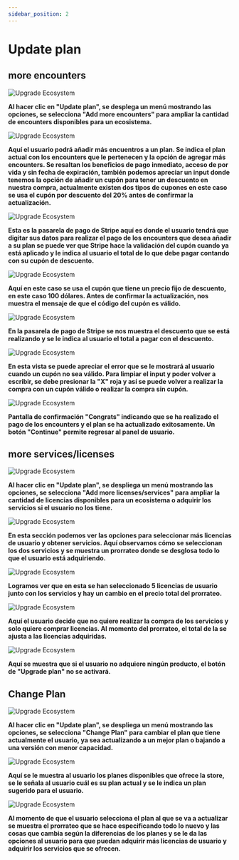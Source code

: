 ```yaml
---
sidebar_position: 2
---
```


# Update plan

## more encounters

![Upgrade Ecosystem](/img/store-usuario/upgrade-ecosystem-1.png)

**Al hacer clic en "Update plan", se desplega un menú mostrando las opciones, se selecciona "Add more encounters" para ampliar la cantidad de encounters disponibles para un ecosistema.**

![Upgrade Ecosystem](/img/store-usuario/more-encounters-1.png)

**Aquí el usuario podrá añadir más encuentros a un plan. Se indica el plan actual con los encounters que le pertenecen y la opción de agregar más encounters. Se resaltan los beneficios de pago inmediato, acceso de por vida y sin fecha de expiración, también podemos apreciar un input donde tenemos la opción de añadir un cupón para tener un descuento en nuestra compra, actualmente existen dos tipos de cupones en este caso se usa el cupón por descuento del 20% antes de confirmar la actualización.**

![Upgrade Ecosystem](/img/store-usuario/pay-encounter-1.png)

**Esta es la pasarela de pago de Stripe aquí es donde el usuario tendrá que digitar sus datos para realizar el pago de los encounters que desea añadir a su plan se puede ver que Stripe hace la validación del cupón cuando ya está aplicado y le indica al usuario el total de lo que debe pagar contando con su cupón de descuento.**

![Upgrade Ecosystem](/img/store-usuario/more-encounters-2.png)

**Aquí en este caso se usa el cupón que tiene un precio fijo de descuento, en este caso 100 dólares. Antes de confirmar la actualización, nos muestra el mensaje de que el código del cupón es válido.**

![Upgrade Ecosystem](/img/store-usuario/pay-encounter-2.png)

**En la pasarela de pago de Stripe se nos muestra el descuento que se está realizando y se le indica al usuario el total a pagar con el descuento.**

![Upgrade Ecosystem](/img/store-usuario/more-encounters-3.png)

**En esta vista se puede apreciar el error que se le mostrará al usuario cuando un cupón no sea válido. Para limpiar el input y poder volver a escribir, se debe presionar la "X" roja y así se puede volver a realizar la compra con un cupón válido o realizar la compra sin cupón.**

![Upgrade Ecosystem](/img/store-usuario/more-encounters-4.png)

**Pantalla de confirmación "Congrats" indicando que se ha realizado el pago de los encounters y el plan se ha actualizado exitosamente. Un botón "Continue" permite regresar al panel de usuario.**

## more services/licenses

![Upgrade Ecosystem](/img/store-usuario/upgrade-ecosystem-2.png)

**Al hacer clic en "Update plan", se despliega un menú mostrando las opciones, se selecciona "Add more licenses/services" para ampliar la cantidad de licencias disponibles para un ecosistema o adquirir los servicios si el usuario no los tiene.**

![Upgrade Ecosystem](/img/store-usuario/more-S-L-1.png)

**En esta sección podemos ver las opciones para seleccionar más licencias de usuario y obtener servicios. Aquí observamos cómo se seleccionan los dos servicios y se muestra un prorrateo donde se desglosa todo lo que el usuario está adquiriendo.**

![Upgrade Ecosystem](/img/store-usuario/more-S-L-2.png)

**Logramos ver que en esta se han seleccionado 5 licencias de usuario junto con los servicios y hay un cambio en el precio total del prorrateo.**

![Upgrade Ecosystem](/img/store-usuario/more-S-L-3.png)

**Aquí el usuario decide que no quiere realizar la compra de los servicios y solo quiere comprar licencias. Al momento del prorrateo, el total de la se ajusta a las licencias adquiridas.**

![Upgrade Ecosystem](/img/store-usuario/more-S-L-4.png)

**Aquí se muestra que si el usuario no adquiere ningún producto, el botón de "Upgrade plan" no se activará.**

## Change Plan

![Upgrade Ecosystem](/img/store-usuario/upgrade-ecosystem-3.png)

**Al hacer clic en "Update plan", se despliega un menú mostrando las opciones, se selecciona "Change Plan" para cambiar el plan que tiene actualmente el usuario, ya sea actualizando a un mejor plan o bajando a una versión con menor capacidad.**

![Upgrade Ecosystem](/img/store-usuario/change-plan-1.png)

**Aquí se le muestra al usuario los planes disponibles que ofrece la store, se le señala al usuario cuál es su plan actual y se le indica un plan sugerido para el usuario.**

![Upgrade Ecosystem](/img/store-usuario/change-plan-3.png)

**Al momento de que el usuario selecciona el plan al que se va a actualizar se muestra el prorrateo que se hace especificando todo lo nuevo y las cosas que cambia según la diferencias de los planes y se le da las opciones al usuario para que puedan adquirir más licencias de usuario y adquirir los servicios que se ofrecen.**
